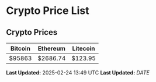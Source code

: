 # Crypto Price List

## Crypto Prices
| Bitcoin | Ethereum | Litecoin |
| ------- | -------- | -------- |
| $95863 | $2686.74 | $123.95 |
**Last Updated:** 2025-02-24 13:49 UTC
**Last Updated:** $DATE$
